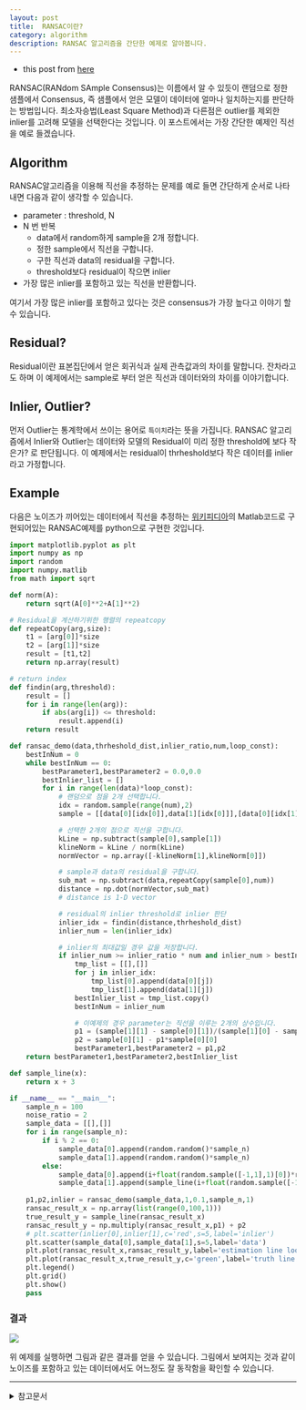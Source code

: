 ```yaml
---
layout: post
title:  RANSAC이란?
category: algorithm
description: RANSAC 알고리즘을 간단한 예제로 알아봅니다.
---
```


- this post from [here](https://msc9533.github.io/2020/03/ransac-1/)

RANSAC(RANdom SAmple Consensus)는 이름에서 알 수 있듯이 랜덤으로 정한 샘플에서 Consensus, 즉 샘플에서 얻은 모델이 데이터에 얼마나 일치하는지를 판단하는 방법입니다. 최소자승법(Least Square Method)과 다른점은 outlier를 제외한 inlier를 고려해 모델을 선택한다는 것입니다. 이 포스트에서는 가장 간단한 예제인 직선을 예로 들겠습니다.

## Algorithm

RANSAC알고리즘을 이용해 직선을 추정하는 문제를 예로 들면 간단하게 순서로 나타내면 다음과 같이 생각할 수 있습니다.

- parameter : threshold, N
- N 번 반복
  - data에서 random하게 sample을 2개 정합니다.
  - 정한 sample에서 직선을 구합니다.
  - 구한 직선과 data의 residual을 구합니다.
  - threshold보다 residual이 작으면 inlier
- 가장 많은 inlier를 포함하고 있는 직선을 반환합니다.

여기서 가장 많은 inlier를 포함하고 있다는 것은 consensus가 가장 높다고 이야기 할 수 있습니다. 

## Residual?

Residual이란 표본집단에서 얻은 회귀식과 실제 관측값과의 차이를 말합니다. 잔차라고도 하며 이 예제에서는 sample로 부터 얻은 직선과 데이터와의 차이를 이야기합니다.

## Inlier, Outlier?
<!-- inlier outlier가 뭔지? -->
먼저 Outlier는 통계학에서 쓰이는 용어로 `특이치`라는 뜻을 가집니다.
RANSAC 알고리즘에서 Inlier와 Outlier는 데이터와 모델의 Residual이 미리 정한 threshold에 보다 작은가? 로 판단됩니다. 
이 예제에서는 residual이 thrheshold보다 작은 데이터를 inlier라고 가정합니다.

## Example
다음은 노이즈가 끼어있는 데이터에서 직선을 추정하는 [위키피디아](https://en.wikipedia.org/wiki/Random_sample_consensus)의 Matlab코드로 구현되어있는 RANSAC예제를 python으로 구현한 것입니다.

```py
import matplotlib.pyplot as plt
import numpy as np
import random
import numpy.matlib
from math import sqrt

def norm(A):
    return sqrt(A[0]**2+A[1]**2)

# Residual을 계산하기위한 행렬의 repeatcopy
def repeatCopy(arg,size):
    t1 = [arg[0]]*size
    t2 = [arg[1]]*size
    result = [t1,t2]
    return np.array(result)

# return index
def findin(arg,threshold):
    result = []
    for i in range(len(arg)):
        if abs(arg[i]) <= threshold:
            result.append(i)
    return result

def ransac_demo(data,thrheshold_dist,inlier_ratio,num,loop_const):
    bestInNum = 0
    while bestInNum == 0:
        bestParameter1,bestParameter2 = 0.0,0.0
        bestInlier_list = []
        for i in range(len(data)*loop_const):
            # 랜덤으로 점을 2개 선택합니다.
            idx = random.sample(range(num),2)
            sample = [[data[0][idx[0]],data[1][idx[0]]],[data[0][idx[1]],data[1][idx[1]]]]

            # 선택한 2개의 점으로 직선을 구합니다.
            kLine = np.subtract(sample[0],sample[1])
            klineNorm = kLine / norm(kLine)
            normVector = np.array([-klineNorm[1],klineNorm[0]])

            # sample과 data의 residual을 구합니다.
            sub_mat = np.subtract(data,repeatCopy(sample[0],num))
            distance = np.dot(normVector,sub_mat)
            # distance is 1-D vector

            # residual의 inlier threshold로 inlier 판단
            inlier_idx = findin(distance,thrheshold_dist)
            inlier_num = len(inlier_idx)

            # inlier의 최대값일 경우 값을 저장합니다.
            if inlier_num >= inlier_ratio * num and inlier_num > bestInNum:
                tmp_list = [[],[]]
                for j in inlier_idx:
                    tmp_list[0].append(data[0][j])
                    tmp_list[1].append(data[1][j])
                bestInlier_list = tmp_list.copy()
                bestInNum = inlier_num

                # 이예제의 경우 parameter는 직선을 이루는 2개의 상수입니다.
                p1 = (sample[1][1] - sample[0][1])/(sample[1][0] - sample[0][0])
                p2 = sample[0][1] - p1*sample[0][0]
                bestParameter1,bestParameter2 = p1,p2
    return bestParameter1,bestParameter2,bestInlier_list

def sample_line(x):
    return x + 3

if __name__ == "__main__":
    sample_n = 100
    noise_ratio = 2
    sample_data = [[],[]]
    for i in range(sample_n):
        if i % 2 == 0:
            sample_data[0].append(random.random()*sample_n)
            sample_data[1].append(random.random()*sample_n)
        else:
            sample_data[0].append(i+float(random.sample([-1,1],1)[0])*random.random()*noise_ratio)
            sample_data[1].append(sample_line(i+float(random.sample([-1,1],1)[0])*random.random()*noise_ratio) + float(random.sample([-1,1],1)[0])*random.random()*noise_ratio)
    
    p1,p2,inlier = ransac_demo(sample_data,1,0.1,sample_n,1)
    ransac_result_x = np.array(list(range(0,100,1)))
    true_result_y = sample_line(ransac_result_x)
    ransac_result_y = np.multiply(ransac_result_x,p1) + p2
    # plt.scatter(inlier[0],inlier[1],c='red',s=5,label='inlier')
    plt.scatter(sample_data[0],sample_data[1],s=5,label='data')
    plt.plot(ransac_result_x,ransac_result_y,label='estimation line loop const')
    plt.plot(ransac_result_x,true_result_y,c='green',label='truth line',linewidth=3)
    plt.legend()
    plt.grid()
    plt.show()
    pass
```

### 결과

![](https://i.imgur.com/E4cXOso.png)

위 예제를 실행하면 그림과 같은 결과를 얻을 수 있습니다. 그림에서 보여지는 것과 같이 노이즈를 포함하고 있는 데이터에서도 어느정도 잘 동작함을 확인할 수 있습니다. 

---

<details>
<summary>참고문서</summary>
<div markdown="1">

- [RANSAC의 이해와 영상처리 활용](https://darkpgmr.tistory.com/61)
- [RANSAC - WIKIPEDIA](https://en.wikipedia.org/wiki/Random_sample_consensus)
- [오차(error)와 잔차(residual)의 차이](https://bskyvision.com/642)
- [Outlier - WIKIPEDIA](https://en.wikipedia.org/wiki/Outlier)

</div>
</details>